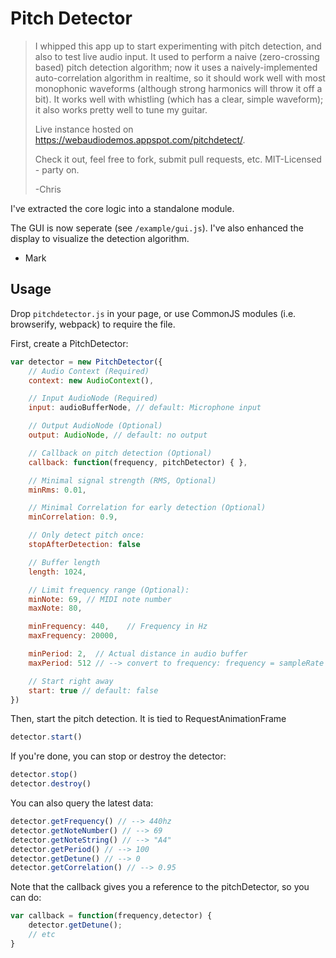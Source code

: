 # Pitch Detector

> I whipped this app up to start experimenting with pitch detection, and also to test live audio input.  It used to perform a naive (zero-crossing based) pitch detection algorithm; now it uses a naively-implemented auto-correlation algorithm in realtime, so it should work well with most monophonic waveforms (although strong harmonics will throw it off a bit).  It works well with whistling (which has a clear, simple waveform); it also works pretty well to tune my guitar.
> 
> Live instance hosted on https://webaudiodemos.appspot.com/pitchdetect/.
> 
> Check it out, feel free to fork, submit pull requests, etc.  MIT-Licensed - party on.
> 
> -Chris

I've extracted the core logic into a standalone module.

The GUI is now seperate (see `/example/gui.js`). I've also enhanced the display to visualize the detection algorithm.

- Mark

## Usage

Drop `pitchdetector.js` in your page, or use CommonJS modules (i.e. browserify, webpack) to require the file.

First, create a PitchDetector:
```javascript
var detector = new PitchDetector({
	// Audio Context (Required)
	context: new AudioContext(),

	// Input AudioNode (Required)
	input: audioBufferNode, // default: Microphone input

	// Output AudioNode (Optional)
	output: AudioNode, // default: no output

	// Callback on pitch detection (Optional)
	callback: function(frequency, pitchDetector) { },

	// Minimal signal strength (RMS, Optional)
	minRms: 0.01,

	// Minimal Correlation for early detection (Optional)
	minCorrelation: 0.9,

	// Only detect pitch once:
	stopAfterDetection: false

	// Buffer length
	length: 1024,

	// Limit frequency range (Optional):
	minNote: 69, // MIDI note number
	maxNote: 80, 

	minFrequency: 440,    // Frequency in Hz
	maxFrequency: 20000,

	minPeriod: 2,  // Actual distance in audio buffer
	maxPeriod: 512 // --> convert to frequency: frequency = sampleRate / period

	// Start right away
	start: true // default: false
})
```

Then, start the pitch detection. It is tied to RequestAnimationFrame
```javascript
detector.start()
```

If you're done, you can stop or destroy the detector:
```javascript
detector.stop()
detector.destroy()
```

You can also query the latest data:
```javascript
detector.getFrequency() // --> 440hz
detector.getNoteNumber() // --> 69
detector.getNoteString() // --> "A4"
detector.getPeriod() // --> 100
detector.getDetune() // --> 0
detector.getCorrelation() // --> 0.95
```

Note that the callback gives you a reference to the pitchDetector, so you can do:
```javascript
var callback = function(frequency,detector) {
	detector.getDetune();
	// etc
}
```
